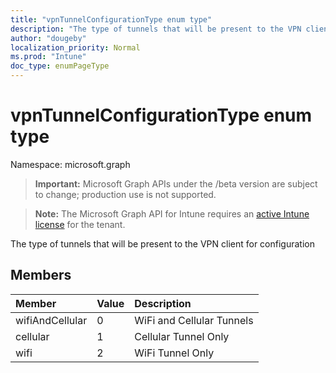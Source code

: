 ```yaml
---
title: "vpnTunnelConfigurationType enum type"
description: "The type of tunnels that will be present to the VPN client for configuration"
author: "dougeby"
localization_priority: Normal
ms.prod: "Intune"
doc_type: enumPageType
---
```


# vpnTunnelConfigurationType enum type

Namespace: microsoft.graph

> **Important:** Microsoft Graph APIs under the /beta version are subject to change; production use is not supported.

> **Note:** The Microsoft Graph API for Intune requires an [active Intune license](https://go.microsoft.com/fwlink/?linkid=839381) for the tenant.

The type of tunnels that will be present to the VPN client for configuration

## Members
|Member|Value|Description|
|:---|:---|:---|
|wifiAndCellular|0|WiFi and Cellular Tunnels|
|cellular|1|Cellular Tunnel Only|
|wifi|2|WiFi Tunnel Only|



